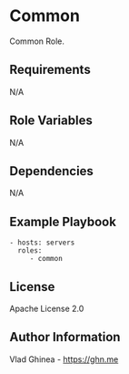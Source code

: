 Common
=========

Common Role.

Requirements
------------

N/A

Role Variables
--------------

N/A

Dependencies
------------

N/A

Example Playbook
----------------

    - hosts: servers
      roles:
         - common

License
-------

Apache License 2.0

Author Information
------------------

Vlad Ghinea - https://ghn.me
